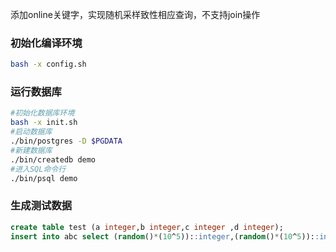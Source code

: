 添加online关键字，实现随机采样致性相应查询，不支持join操作
### 初始化编译环境
```bash
bash -x config.sh
```
### 运行数据库
```bash
#初始化数据库环境
bash -x init.sh
#启动数据库
./bin/postgres -D $PGDATA
#新建数据库
./bin/createdb demo 
#进入SQL命令行
./bin/psql demo
```
### 生成测试数据
```sql
create table test (a integer,b integer,c integer ,d integer);
insert into abc select (random()*(10^5))::integer,(random()*(10^5))::integer,(random()*(10^5))::integer from generate_series(1,100);
```
